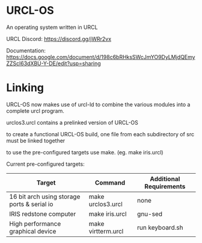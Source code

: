 # URCL-OS
An operating system written in URCL

URCL Discord: https://discord.gg/jWRr2vx

Documentation: https://docs.google.com/document/d/198c6bRHksSWcJmYO9DyLMjdQEmyZZScl63dXBU-Y-DE/edit?usp=sharing

# Linking
URCL-OS now makes use of urcl-ld to combine the various modules into a complete urcl program.

urclos3.urcl contains a prelinked version of URCL-OS

to create a functional URCL-OS build, one file from each subdirectory of src must be linked together

to use the pre-configured targets use make. (eg. make iris.urcl)

Current pre-configured targets:

| Target | Command | Additional Requirements |
| ------ | ------- | ----------------------- |
| 16 bit arch using storage ports & serial io| make urclos3.urcl | none |
| IRIS redstone computer | make iris.urcl | gnu-sed |
| High performance graphical device | make virtterm.urcl | run keyboard.sh |